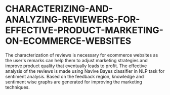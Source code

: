 # CHARACTERIZING-AND-ANALYZING-REVIEWERS-FOR-EFFECTIVE-PRODUCT-MARKETING-ON-ECOMMERCE-WEBSITES
The characterization of reviews is necessary for ecommerce websites as the user's remarks can help them to adjust marketing strategies and improve product quality that eventually leads to profit. The effective analysis of the reviews is made using Navive Bayes classifier in NLP task for sentiment analysis. Based on the feedback region, knowledge and sentiment wise graphs are generated for improving the marketing techniques.
